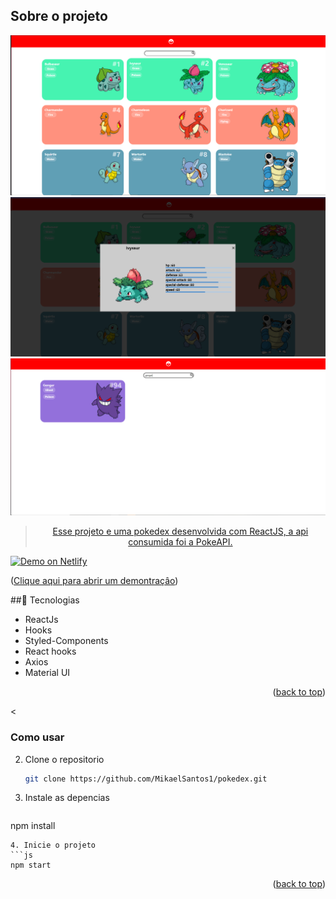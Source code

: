 <div id="top"></div>



## Sobre o projeto


<div align="center"><a href="#top">
 
<img src="./public/pokedex.PNG" alt="pokedex">
<img src="./public/modal.PNG" >
 <img src="./public/pesquisa.PNG" alt="search">                                                   

>Esse projeto e uma pokedex desenvolvida com ReactJS, a api consumida foi a PokeAPI.
</a></div>

<a href="demo.png" target="_blank">
    <img width ="150px" height="150px"alt="Demo on Netlify"  src="https://uploaddeimagens.com.br/imagens/kM4RmyM">
  </a>

<p align="left">(<a href="https://disneyplus-clone-3eeed.web.app target="_blank">Clique aqui para abrir um demontraçâo</a>)</p>



##🚀 Tecnologias



* ReactJs
* Hooks
* Styled-Components
* React hooks                                                                                        
* Axios
* Material UI
  



<p align="right">(<a href="#top">back to top</a>)</p>



<


### Como usar

2. Clone o repositorio
   ```sh
   git clone https://github.com/MikaelSantos1/pokedex.git
   ```
3. Instale as  depencias
   ```sh
  npm install
   ```
4. Inicie o projeto
   ```js
   npm start
   ```

<p align="right">(<a href="#top">back to top</a>)</p>
